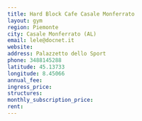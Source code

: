 ```yaml
---
title: Hard Block Cafe Casale Monferrato
layout: gym
region: Piemonte
city: Casale Monferrato (AL)
email: lele@docnet.it
website: 
address: Palazzetto dello Sport
phone: 3488145288
latitude: 45.13733
longitude: 8.45066
annual_fee: 
ingress_price: 
structures: 
monthly_subscription_price: 
rent: 
---
```


